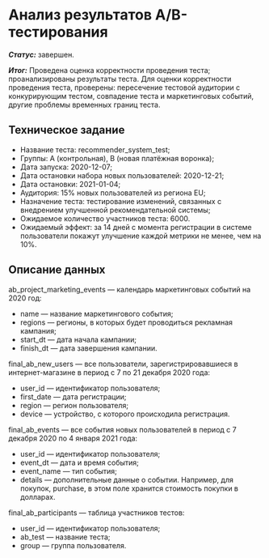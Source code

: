# Анализ результатов A/B-тестирования

***Статус:*** завершен. 

***Итог:*** Проведена оценка корректности проведения теста; проанализированы результаты теста. Для оценки корректности проведения теста, проверены: пересечение тестовой аудитории с конкурирующим тестом, совпадение теста и маркетинговых событий, другие проблемы временных границ теста.

## Техническое задание
  - Название теста: recommender_system_test;
  - Группы: А (контрольная), B (новая платёжная воронка);
  - Дата запуска: 2020-12-07;
  - Дата остановки набора новых пользователей: 2020-12-21;
  - Дата остановки: 2021-01-04;
  - Аудитория: 15% новых пользователей из региона EU;
  - Назначение теста: тестирование изменений, связанных с внедрением улучшенной рекомендательной системы;
  - Ожидаемое количество участников теста: 6000.
  - Ожидаемый эффект: за 14 дней с момента регистрации в системе пользователи покажут улучшение каждой метрики не менее, чем на 10%.

## Описание данных

ab_project_marketing_events — календарь маркетинговых событий на 2020 год:
- name — название маркетингового события;
- regions — регионы, в которых будет проводиться рекламная кампания;
- start_dt — дата начала кампании;
- finish_dt — дата завершения кампании.

final_ab_new_users — все пользователи, зарегистрировавшиеся в интернет-магазине в период с 7 по 21 декабря 2020 года:
- user_id — идентификатор пользователя;
- first_date — дата регистрации;
- region — регион пользователя;
- device — устройство, с которого происходила регистрация.

final_ab_events — все события новых пользователей в период с 7 декабря 2020 по 4 января 2021 года:
- user_id — идентификатор пользователя;
- event_dt — дата и время события;
- event_name — тип события;
- details — дополнительные данные о событии. Например, для покупок, purchase, в этом поле хранится стоимость покупки в долларах.

final_ab_participants — таблица участников тестов:
- user_id — идентификатор пользователя;
- ab_test — название теста;
- group — группа пользователя.
